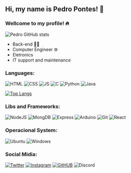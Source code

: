 ## Hi, my name is Pedro Pontes! 👋
### Wellcome to my profile! 🔥

![Pedro GitHub stats](https://github-readme-stats.vercel.app/api?username=pedpontes&show_icons=true&theme=dark)

- Back-end 👨‍💻
- Computer Engineer ⚙️
- Eletronics 
- IT support and maintenance

### Languages:

![HTML](https://img.shields.io/badge/HTML5-E34F26?style=for-the-badge&logo=html5&logoColor=white)
![CSS](https://img.shields.io/badge/CSS3-1572B6?style=for-the-badge&logo=css3&logoColor=white)
![JS](https://img.shields.io/badge/JavaScript-F7DF1E?style=for-the-badge&logo=javascript&logoColor=black)
![C](https://img.shields.io/badge/C-00599C?style=for-the-badge&logo=c&logoColor=white)
![Python](https://img.shields.io/badge/Python-14354C?style=for-the-badge&logo=python&logoColor=white)
![Java](https://img.shields.io/badge/Java-ED8B00?style=for-the-badge&logo=openjdk&logoColor=white)

[![Top Langs](https://github-readme-stats.vercel.app/api/top-langs/?username=pedpontes&hide_progress=false)](https://github.com/anuraghazra/github-readme-stats)

### Libs and Frameworks:

![NodeJS](https://img.shields.io/badge/Node.js-43853D?style=for-the-badge&logo=node.js&logoColor=white)
![MongDB](https://img.shields.io/badge/MongoDB-4EA94B?style=for-the-badge&logo=mongodb&logoColor=white)
![Express](https://img.shields.io/badge/Express.js-404D59?style=for-the-badge)
![Arduino](https://img.shields.io/badge/Arduino_IDE-00979D?style=for-the-badge&logo=arduino&logoColor=white)
![Git](https://img.shields.io/badge/GIT-E44C30?style=for-the-badge&logo=git&logoColor=white)
![React](https://img.shields.io/badge/React-20232A?style=for-the-badge&logo=react&logoColor=61DAFB)
          
### Operacional System:

![Ubuntu](https://img.shields.io/badge/Ubuntu-E95420?style=for-the-badge&logo=ubuntu&logoColor=white)
![Windows](https://img.shields.io/badge/Windows-0078D6?style=for-the-badge&logo=windows&logoColor=white)

### Social Midia:

[![Twitter](https://img.shields.io/badge/Twitter-1DA1F2?style=for-the-badge&logo=twitter&logoColor=white)](https://twitter.com/phin_gles)
[![Instagram](https://img.shields.io/badge/Instagram-E4405F?style=for-the-badge&logo=instagram&logoColor=white)](https://www.instagram.com/pedpontes_/)
[![GitHUB](https://img.shields.io/badge/GitHub-100000?style=for-the-badge&logo=github&logoColor=white)](https://github.com/pedpontes)
![Discord](https://img.shields.io/badge/Discord-7289DA?style=for-the-badge&logo=discord&logoColor=white)
